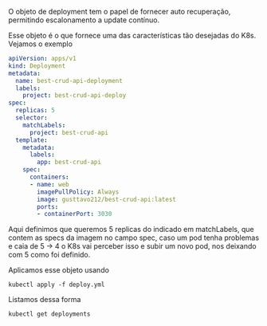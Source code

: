 O objeto de deployment tem o papel de fornecer auto recuperação, permitindo escalonamento a update contínuo.

Esse objeto é o que fornece uma das características tão desejadas do K8s. Vejamos o exemplo

```yml
apiVersion: apps/v1
kind: Deployment
metadata:
  name: best-crud-api-deployment
  labels:
	project: best-crud-api-deploy
spec:
  replicas: 5
  selector:
    matchLabels:
      project: best-crud-api
  template:
    metadata:
      labels:
        app: best-crud-api
    spec:
      containers:
      - name: web
	    imagePullPolicy: Always
        image: gusttavo212/best-crud-api:latest
        ports:
        - containerPort: 3030

```

Aqui definimos que queremos 5 replicas do indicado em matchLabels, que contem as specs da imagem no campo spec, caso um pod tenha problemas e caia de 5 -> 4 o K8s vai perceber isso e subir um novo pod, nos deixando com 5 como foi definido.

Aplicamos esse objeto usando
```shell
kubectl apply -f deploy.yml
```

Listamos dessa forma
```shell
kubectl get deployments
```